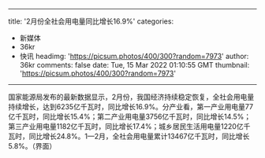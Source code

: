 
---
title: '2月份全社会用电量同比增长16.9%'
categories: 
 - 新媒体
 - 36kr
 - 快讯
headimg: 'https://picsum.photos/400/300?random=7973'
author: 36kr
comments: false
date: Tue, 15 Mar 2022 01:10:55 GMT
thumbnail: 'https://picsum.photos/400/300?random=7973'
---

<div>   
国家能源局发布的最新数据显示，2月份，我国经济持续稳定恢复，全社会用电量持续增长，达到6235亿千瓦时，同比增长16.9%。分产业看，第一产业用电量77亿千瓦时，同比增长15.4%；第二产业用电量3756亿千瓦时，同比增长14.5%；第三产业用电量1182亿千瓦时，同比增长17.4%；城乡居民生活用电量1220亿千瓦时，同比增长24.8%。1—2月，全社会用电量累计13467亿千瓦时，同比增长5.8%。（界面）  
</div>
            